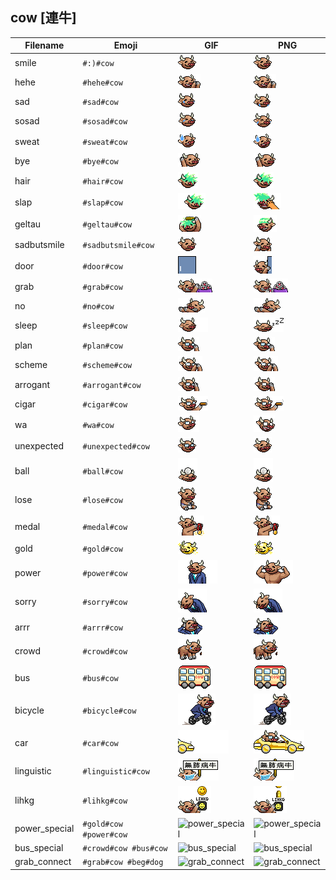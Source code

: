 ## cow [連牛]
| Filename | Emoji | GIF | PNG |
| --- | --- | --- | --- |
| smile | `#:)#cow` | ![smile](../../assets/ios/faces/cow/smile.gif) | ![smile](../../assets/ios/faces_png/cow/smile.png) |
| hehe | `#hehe#cow` | ![hehe](../../assets/ios/faces/cow/hehe.gif) | ![hehe](../../assets/ios/faces_png/cow/hehe.png) |
| sad | `#sad#cow` | ![sad](../../assets/ios/faces/cow/sad.gif) | ![sad](../../assets/ios/faces_png/cow/sad.png) |
| sosad | `#sosad#cow` | ![sosad](../../assets/ios/faces/cow/sosad.gif) | ![sosad](../../assets/ios/faces_png/cow/sosad.png) |
| sweat | `#sweat#cow` | ![sweat](../../assets/ios/faces/cow/sweat.gif) | ![sweat](../../assets/ios/faces_png/cow/sweat.png) |
| bye | `#bye#cow` | ![bye](../../assets/ios/faces/cow/bye.gif) | ![bye](../../assets/ios/faces_png/cow/bye.png) |
| hair | `#hair#cow` | ![hair](../../assets/ios/faces/cow/hair.gif) | ![hair](../../assets/ios/faces_png/cow/hair.png) |
| slap | `#slap#cow` | ![slap](../../assets/ios/faces/cow/slap.gif) | ![slap](../../assets/ios/faces_png/cow/slap.png) |
| geltau | `#geltau#cow` | ![geltau](../../assets/ios/faces/cow/geltau.gif) | ![geltau](../../assets/ios/faces_png/cow/geltau.png) |
| sadbutsmile | `#sadbutsmile#cow` | ![sadbutsmile](../../assets/ios/faces/cow/sadbutsmile.gif) | ![sadbutsmile](../../assets/ios/faces_png/cow/sadbutsmile.png) |
| door | `#door#cow` | ![door](../../assets/ios/faces/cow/door.gif) | ![door](../../assets/ios/faces_png/cow/door.png) |
| grab | `#grab#cow` | ![grab](../../assets/ios/faces/cow/grab.gif) | ![grab](../../assets/ios/faces_png/cow/grab.png) |
| no | `#no#cow` | ![no](../../assets/ios/faces/cow/no.gif) | ![no](../../assets/ios/faces_png/cow/no.png) |
| sleep | `#sleep#cow` | ![sleep](../../assets/ios/faces/cow/sleep.gif) | ![sleep](../../assets/ios/faces_png/cow/sleep.png) |
| plan | `#plan#cow` | ![plan](../../assets/ios/faces/cow/plan.gif) | ![plan](../../assets/ios/faces_png/cow/plan.png) |
| scheme | `#scheme#cow` | ![scheme](../../assets/ios/faces/cow/scheme.gif) | ![scheme](../../assets/ios/faces_png/cow/scheme.png) |
| arrogant | `#arrogant#cow` | ![arrogant](../../assets/ios/faces/cow/arrogant.gif) | ![arrogant](../../assets/ios/faces_png/cow/arrogant.png) |
| cigar | `#cigar#cow` | ![cigar](../../assets/ios/faces/cow/cigar.gif) | ![cigar](../../assets/ios/faces_png/cow/cigar.png) |
| wa | `#wa#cow` | ![wa](../../assets/ios/faces/cow/wa.gif) | ![wa](../../assets/ios/faces_png/cow/wa.png) |
| unexpected | `#unexpected#cow` | ![unexpected](../../assets/ios/faces/cow/unexpected.gif) | ![unexpected](../../assets/ios/faces_png/cow/unexpected.png) |
| ball | `#ball#cow` | ![ball](../../assets/ios/faces/cow/ball.gif) | ![ball](../../assets/ios/faces_png/cow/ball.png) |
| lose | `#lose#cow` | ![lose](../../assets/ios/faces/cow/lose.gif) | ![lose](../../assets/ios/faces_png/cow/lose.png) |
| medal | `#medal#cow` | ![medal](../../assets/ios/faces/cow/medal.gif) | ![medal](../../assets/ios/faces_png/cow/medal.png) |
| gold | `#gold#cow` | ![gold](../../assets/ios/faces/cow/gold.gif) | ![gold](../../assets/ios/faces_png/cow/gold.png) |
| power | `#power#cow` | ![power](../../assets/ios/faces/cow/power.gif) | ![power](../../assets/ios/faces_png/cow/power.png) |
| sorry | `#sorry#cow` | ![sorry](../../assets/ios/faces/cow/sorry.gif) | ![sorry](../../assets/ios/faces_png/cow/sorry.png) |
| arrr | `#arrr#cow` | ![arrr](../../assets/ios/faces/cow/arrr.gif) | ![arrr](../../assets/ios/faces_png/cow/arrr.png) |
| crowd | `#crowd#cow` | ![crowd](../../assets/ios/faces/cow/crowd.gif) | ![crowd](../../assets/ios/faces_png/cow/crowd.png) |
| bus | `#bus#cow` | ![bus](../../assets/ios/faces/cow/bus.gif) | ![bus](../../assets/ios/faces_png/cow/bus.png) |
| bicycle | `#bicycle#cow` | ![bicycle](../../assets/ios/faces/cow/bicycle.gif) | ![bicycle](../../assets/ios/faces_png/cow/bicycle.png) |
| car | `#car#cow` | ![car](../../assets/ios/faces/cow/car.gif) | ![car](../../assets/ios/faces_png/cow/car.png) |
| linguistic | `#linguistic#cow` | ![linguistic](../../assets/ios/faces/cow/linguistic.gif) | ![linguistic](../../assets/ios/faces_png/cow/linguistic.png) |
| lihkg | `#lihkg#cow` | ![lihkg](../../assets/ios/faces/cow/lihkg.gif) | ![lihkg](../../assets/ios/faces_png/cow/lihkg.png) |
| power_special | `#gold#cow #power#cow` | ![power_special](../assets/faces/cow/power_special.gif) | ![power_special](../assets/faces_png/cow/power_special.png) |
| bus_special | `#crowd#cow #bus#cow` | ![bus_special](../assets/faces/cow/bus_special.gif) | ![bus_special](../assets/faces_png/cow/bus_special.png) |
| grab_connect | `#grab#cow #beg#dog` | ![grab_connect](../assets/faces/cow/grab_connect.gif) | ![grab_connect](../assets/faces_png/cow/grab_connect.png) |

